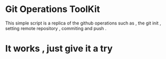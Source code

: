# Git Operations ToolKit
This simple script is a replica of the github operations such as , the git init , setting remote repository , commiting and push .

# It works , just give it a try
